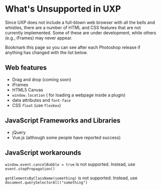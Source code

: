 # What's Unsupported in UXP

Since UXP does not include a full-blown web browser with all the bells and whistles, there are a number of HTML and CSS features that are not currently implemented. Some of these are under development, while others (e.g., iFrames) may never appear.

Bookmark this page so you can see after each Photoshop release if anything has changed with the list below.

## Web features
- Drag and drop (coming soon)
- iFrames
- HTML5 Canvas
- `window.location` ( for loading a webpage inside a plugin)
- data attributes and `font-face`
- CSS `float` (use `flexbox`)

## JavaScript Frameworks and Libraries
- jQuery
- Vue.js (although some people have reported success)

## JavaScript workarounds

`window.event.cancelBubble = true` is not supported. Instead, use `event.stopPropagation()`

`getElementsByClassName(something)` is not supported. Instead, use `document.querySelectorAll("something")`

